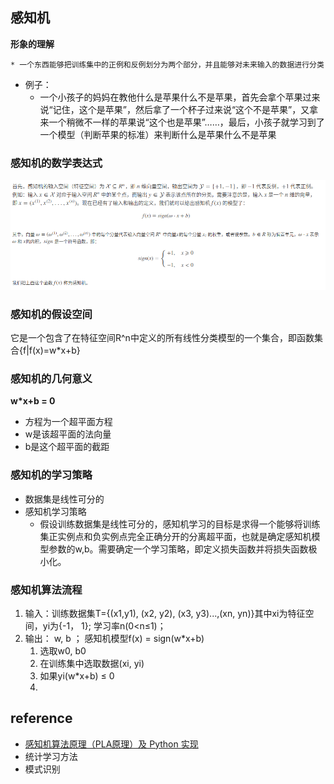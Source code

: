 ## 感知机

**形象的理解**

	* 一个东西能够把训练集中的正例和反例划分为两个部分，并且能够对未来输入的数据进行分类
 * 例子：
   	* 一个小孩子的妈妈在教他什么是苹果什么不是苹果，首先会拿个苹果过来说“记住，这个是苹果”，然后拿了一个杯子过来说“这个不是苹果”，又拿来一个稍微不一样的苹果说“这个也是苹果”……，最后，小孩子就学习到了一个模型（判断苹果的标准）来判断什么是苹果什么不是苹果

### 感知机的数学表达式

![image](https://raw.githubusercontent.com/KongWiki/cloudImg/master/统计学习方法-感知机-数学表示.png)

### 感知机的假设空间

它是一个包含了在特征空间R^n中定义的所有线性分类模型的一个集合，即函数集合{f|f(x)=w*x+b}

### 感知机的几何意义

**w\*x+b = 0**

* 方程为一个超平面方程
* w是该超平面的法向量
* b是这个超平面的截距



### 感知机的学习策略

* 数据集是线性可分的
* 感知机学习策略
  * 假设训练数据集是线性可分的，感知机学习的目标是求得一个能够将训练集正实例点和负实例点完全正确分开的分离超平面，也就是确定感知机模型参数的w,b。需要确定一个学习策略，即定义损失函数并将损失函数极小化。

### 感知机算法流程

1. 输入：训练数据集T={(x1,y1), (x2, y2), (x3, y3)...,(xn, yn)}其中xi为特征空间，yi为{-1， 1}; 学习率n(0<n≤1)；
2. 输出： w, b ； 感知机模型f(x) = sign(w\*x+b)
   1. 选取w0, b0
   2. 在训练集中选取数据(xi, yi)
   3. 如果yi(w\*x+b) ≤ 0
   4. 

## reference

* [感知机算法原理（PLA原理）及 Python 实现](https://blog.csdn.net/Artprog/article/details/61614452)
* 统计学习方法
* 模式识别
